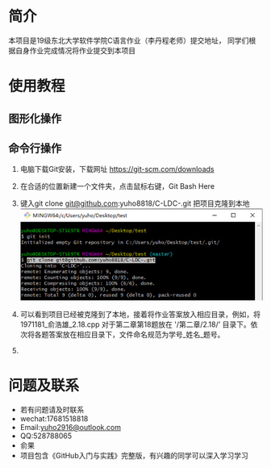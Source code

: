 # 简介
本项目是19级东北大学软件学院C语言作业（李丹程老师）提交地址，
同学们根据自身作业完成情况将作业提交到本项目
# 使用教程
## 图形化操作

## 命令行操作
1. 电脑下载Git安装，下载网址 https://git-scm.com/downloads
2. 在合适的位置新建一个文件夹，点击鼠标右键，Git Bash Here
3. 键入git clone git@github.com:yuho8818/C-LDC-.git 把项目克隆到本地
![image](./appendix/2019-10-15_183820.jpg)
4. 可以看到项目已经被克隆到了本地，接着将作业答案放入相应目录，例如，将1971181_俞浩雄_2.18.cpp 对于第二章第18题放在 '/第二章/2.18/' 目录下。依次将各题答案放在相应目录下，文件命名规范为学号_姓名_题号。

5. 

# 问题及联系
- 若有问题请及时联系
- wechat:17681518818
- Email:yuho2916@outlook.com
- QQ:528788065
- 俞果
- 项目包含《GitHub入门与实践》完整版，有兴趣的同学可以深入学习学习
